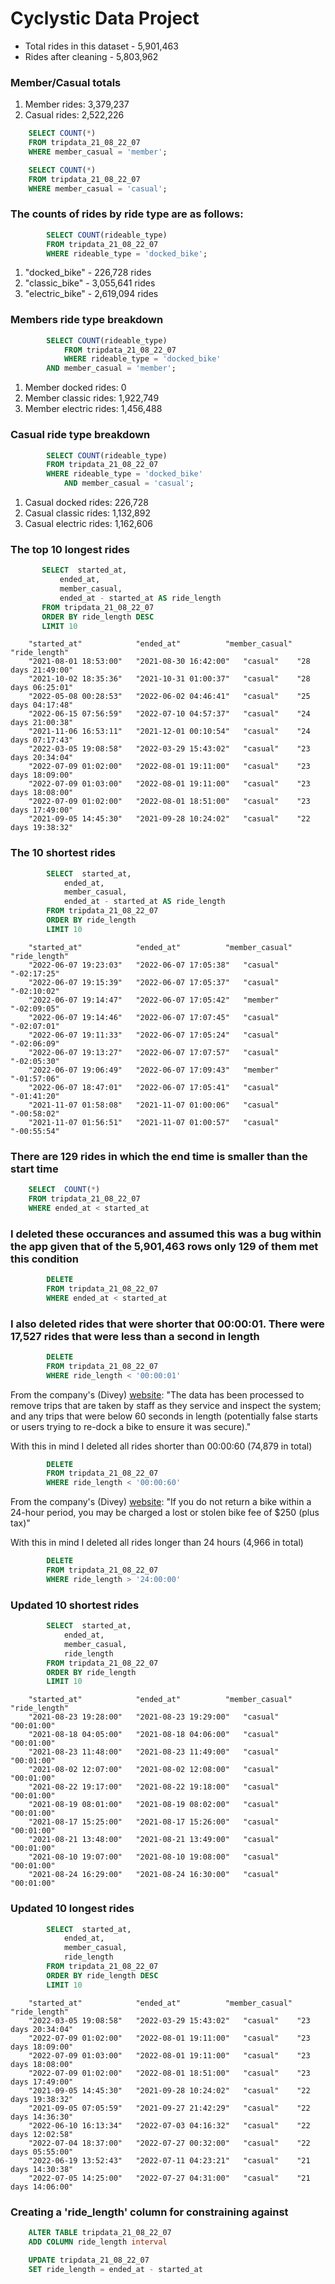 # Cyclystic Data Project


+ Total rides in this dataset - 5,901,463
+ Rides after cleaning - 5,803,962

### Member/Casual totals
   1. Member rides: 3,379,237
   2. Casual rides: 2,522,226

```sql
    SELECT COUNT(*)
    FROM tripdata_21_08_22_07
    WHERE member_casual = 'member';

    SELECT COUNT(*)
    FROM tripdata_21_08_22_07
    WHERE member_casual = 'casual';
```

### The counts of rides by ride type are as follows:
```sql
        SELECT COUNT(rideable_type)
        FROM tripdata_21_08_22_07
        WHERE rideable_type = 'docked_bike';
```
 1. "docked_bike" - 226,728 rides
 2. "classic_bike" - 3,055,641 rides
 3. "electric_bike" - 2,619,094 rides




### Members ride type breakdown
```sql
        SELECT COUNT(rideable_type)
            FROM tripdata_21_08_22_07
            WHERE rideable_type = 'docked_bike'
        AND member_casual = 'member';
```
 1. Member docked rides: 0
 2. Member classic rides: 1,922,749
 3. Member electric rides: 1,456,488

    
### Casual ride type breakdown
```sql
        SELECT COUNT(rideable_type)
        FROM tripdata_21_08_22_07
        WHERE rideable_type = 'docked_bike'
            AND member_casual = 'casual';
```
 1. Casual docked rides: 226,728
 2. Casual classic rides: 1,132,892
 3. Casual electric rides: 1,162,606

   

### The top 10 longest rides
 ```sql
        SELECT 	started_at,
            ended_at,
            member_casual,
            ended_at - started_at AS ride_length
        FROM tripdata_21_08_22_07
        ORDER BY ride_length DESC
        LIMIT 10
```
```
    "started_at"	        "ended_at"	        "member_casual"	"ride_length"
    "2021-08-01 18:53:00"	"2021-08-30 16:42:00"	"casual"	"28 days 21:49:00"
    "2021-10-02 18:35:36"	"2021-10-31 01:00:37"	"casual"	"28 days 06:25:01"
    "2022-05-08 00:28:53"	"2022-06-02 04:46:41"	"casual"	"25 days 04:17:48"
    "2022-06-15 07:56:59"	"2022-07-10 04:57:37"	"casual"	"24 days 21:00:38"
    "2021-11-06 16:53:11"	"2021-12-01 00:10:54"	"casual"	"24 days 07:17:43"
    "2022-03-05 19:08:58"	"2022-03-29 15:43:02"	"casual"	"23 days 20:34:04"
    "2022-07-09 01:02:00"	"2022-08-01 19:11:00"	"casual"	"23 days 18:09:00"
    "2022-07-09 01:03:00"	"2022-08-01 19:11:00"	"casual"	"23 days 18:08:00"
    "2022-07-09 01:02:00"	"2022-08-01 18:51:00"	"casual"	"23 days 17:49:00"
    "2021-09-05 14:45:30"	"2021-09-28 10:24:02"	"casual"	"22 days 19:38:32"
```
   

### The 10 shortest rides
```sql
        SELECT 	started_at,
            ended_at,
            member_casual,
            ended_at - started_at AS ride_length
        FROM tripdata_21_08_22_07
        ORDER BY ride_length
        LIMIT 10
```
```
    "started_at"	        "ended_at"	        "member_casual"	"ride_length"
    "2022-06-07 19:23:03"	"2022-06-07 17:05:38"	"casual"	"-02:17:25"
    "2022-06-07 19:15:39"	"2022-06-07 17:05:37"	"casual"	"-02:10:02"
    "2022-06-07 19:14:47"	"2022-06-07 17:05:42"	"member"	"-02:09:05"
    "2022-06-07 19:14:46"	"2022-06-07 17:07:45"	"casual"	"-02:07:01"
    "2022-06-07 19:11:33"	"2022-06-07 17:05:24"	"casual"	"-02:06:09"
    "2022-06-07 19:13:27"	"2022-06-07 17:07:57"	"casual"	"-02:05:30"
    "2022-06-07 19:06:49"	"2022-06-07 17:09:43"	"member"	"-01:57:06"
    "2022-06-07 18:47:01"	"2022-06-07 17:05:41"	"casual"	"-01:41:20"
    "2021-11-07 01:58:08"	"2021-11-07 01:00:06"	"casual"	"-00:58:02"
    "2021-11-07 01:56:51"	"2021-11-07 01:00:57"	"casual"	"-00:55:54"
```

### There are 129 rides in which the end time is smaller than the start time
```sql
    SELECT 	COUNT(*)
    FROM tripdata_21_08_22_07
	WHERE ended_at < started_at
```
### I deleted these occurances and assumed this was a bug within the app given that of the 5,901,463 rows only 129 of them met this condition
```sql
        DELETE
        FROM tripdata_21_08_22_07
	    WHERE ended_at < started_at
```
### I also deleted rides that were shorter that 00:00:01. There were 17,527 rides that were less than a second in length
```sql
        DELETE
        FROM tripdata_21_08_22_07
	    WHERE ride_length < '00:00:01'
```
From the company's (Divey) [website](https://divvybikes.com/system-data): "The data has been processed to remove trips that are taken by staff as they service and inspect the system; and any trips that were below 60 seconds in length (potentially false starts or users trying to re-dock a bike to ensure it was secure)." 

With this in mind I deleted all rides shorter than 00:00:60 (74,879 in total)
```sql        
        DELETE
        FROM tripdata_21_08_22_07
        WHERE ride_length < '00:00:60'
```
From the company's (Divey) [website](https://help.divvybikes.com/hc/en-us/articles/360033484791-What-if-I-keep-a-bike-out-too-long-): "If you do not return a bike within a 24-hour period, you may be charged a lost or stolen bike fee of $250 (plus tax)" 

With this in mind I deleted all rides longer than 24 hours (4,966 in total)
```sql        
        DELETE
        FROM tripdata_21_08_22_07
        WHERE ride_length > '24:00:00'
```
### Updated 10 shortest rides
```sql
        SELECT 	started_at,
            ended_at,
            member_casual,
            ride_length
        FROM tripdata_21_08_22_07
        ORDER BY ride_length
        LIMIT 10
```

```
    "started_at"	        "ended_at"	        "member_casual"	"ride_length"
    "2021-08-23 19:28:00"	"2021-08-23 19:29:00"	"casual"	"00:01:00"
    "2021-08-18 04:05:00"	"2021-08-18 04:06:00"	"casual"	"00:01:00"
    "2021-08-23 11:48:00"	"2021-08-23 11:49:00"	"casual"	"00:01:00"
    "2021-08-02 12:07:00"	"2021-08-02 12:08:00"	"casual"	"00:01:00"
    "2021-08-22 19:17:00"	"2021-08-22 19:18:00"	"casual"	"00:01:00"
    "2021-08-19 08:01:00"	"2021-08-19 08:02:00"	"casual"	"00:01:00"
    "2021-08-17 15:25:00"	"2021-08-17 15:26:00"	"casual"	"00:01:00"
    "2021-08-21 13:48:00"	"2021-08-21 13:49:00"	"casual"	"00:01:00"
    "2021-08-10 19:07:00"	"2021-08-10 19:08:00"	"casual"	"00:01:00"
    "2021-08-24 16:29:00"	"2021-08-24 16:30:00"	"casual"	"00:01:00"
```

### Updated 10 longest rides
```sql
        SELECT 	started_at,
            ended_at,
            member_casual,
            ride_length
        FROM tripdata_21_08_22_07
        ORDER BY ride_length DESC
        LIMIT 10

```

```    
    "started_at"	        "ended_at"	        "member_casual"	 "ride_length"
    "2022-03-05 19:08:58"	"2022-03-29 15:43:02"	"casual"	"23 days 20:34:04"
    "2022-07-09 01:02:00"	"2022-08-01 19:11:00"	"casual"	"23 days 18:09:00"
    "2022-07-09 01:03:00"	"2022-08-01 19:11:00"	"casual"	"23 days 18:08:00"
    "2022-07-09 01:02:00"	"2022-08-01 18:51:00"	"casual"	"23 days 17:49:00"
    "2021-09-05 14:45:30"	"2021-09-28 10:24:02"	"casual"	"22 days 19:38:32"
    "2021-09-05 07:05:59"	"2021-09-27 21:42:29"	"casual"	"22 days 14:36:30"
    "2022-06-10 16:13:34"	"2022-07-03 04:16:32"	"casual"	"22 days 12:02:58"
    "2022-07-04 18:37:00"	"2022-07-27 00:32:00"	"casual"	"22 days 05:55:00"
    "2022-06-19 13:52:43"	"2022-07-11 04:23:21"	"casual"	"21 days 14:30:38"
    "2022-07-05 14:25:00"	"2022-07-27 04:31:00"	"casual"	"21 days 14:06:00"
```    
### Creating a 'ride_length' column for constraining against
```sql   
    ALTER TABLE tripdata_21_08_22_07
    ADD COLUMN ride_length interval

    UPDATE tripdata_21_08_22_07
    SET ride_length = ended_at - started_at
```


